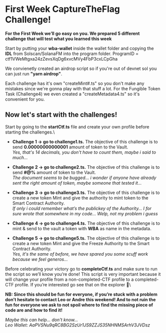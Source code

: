 # First Week CaptureTheFlag Challenge!

**For the First Week we’ll go easy on you. We prepared 5 different challenge that will test what you learned this week**

Start by putting your **wba-wallet** inside the wallet folder and copying the **IDL** from Solscan/SolanaFM into the program folder. ProgramID = ctf1VWeMtgxa24zZevsXqDg6xvcMVy4FbP3cxLCpGha

We convienetly created an airdrop script so if you're out of devnet sol you can just run **"yarn airdrop"**.

Each challenge has it's own "createMint#.ts" so you don't make any mistakes since we're gonna play with that stuff a lot. For the Fungible Token Task (Challenge4) we even created a "createMetadata4.ts" so it's convenient for you.

## Now let's start with the challenges!

Start by going to the **startCtf.ts** file and create your own profile before starting the challenges.\

* **Challenge 1 → go to challenge1.ts.** The objective of this challenge is to send **0.00000000000001** amount of token to the Vault.\
_Yes, that's 14 decimals, you don't have to count them, maybe i said to much..._

* **Challenge 2 → go to challenge2.ts.** The objective of this challenge is to send **#@%** amount of token to the Vault.\
_The document seems to be bugged… i wonder if anyone have already sent the right amount of token, maybe someone that tested it…_

* **Challenge 3 → go to challenge3.ts.** The objective of this challenge is to create a new token Mint and give the authority to mint token to the Smart Contract Authority.\
_If only i could remember what’s the publickey of the Authority… I for sure wrote that somewhere in my code… Welp, not my problem i guess_

* **Challenge 4 → go to challenge4.ts.** The objective of this challenge is to mint & send to the vault a token with **WBA** as name in the metadata.

* **Challenge 5 → go to challenge5.ts.** The objective of this challenge is to create a new token Mint and give the Freeze Authority to the Smart Contract Authority.\
_Yes, it's the same of before, we have spared you some scuff work because we feel generos..._


Before celebrating your victory go to **completeCtf.ts** and make sure to run the script so we’ll know you’re done! This script is very important because it will change your profile from a non-completed-CTF profile to a completed-CTF profile. If you’re interested go see that on the explorer 🤪\\

**NB: Since this should be fun for everyone, if you’re stuck with a problem don’t hesitate to contact Leo or Andre this weekend! And to not ruin the fun for everyone we ask to not spoil where to find the missing piece of code are and how to find it!**

_Maybe this can help... don't know..._\
_Leo Wallet: AaPVSNu9qRC8BG2SzUr1JS9ZZJS35NHNMSArhV3JVDsz_
